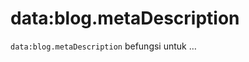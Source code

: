 data:blog.metaDescription
=========================

`data:blog.metaDescription` befungsi untuk &hellip;